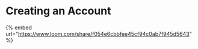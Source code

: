 # Creating an Account

{% embed url="https://www.loom.com/share/f054e6cbbfee45cf94c0ab7f945d5643" %}

